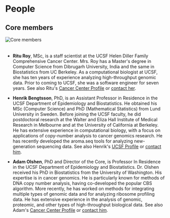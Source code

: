 # People

## Core members

<img src="<%=pathToRoot%>assets/images/combio3.gif" 
     class="img-rounded img-responsive"
     style="max-height: 200px; margin-right: 40px; margin-bottom: 20px"
     alt="Core members">

* **Ritu Roy**, MSc, is a staff scientist at the UCSF Helen Diller
  Family Comprehensive Cancer Center. Mrs. Roy has a Master's degree
  in Computer Science from Dibrugarh University, India and the same in
  Biostatistics from UC Berkeley. As a computational biologist at
  UCSF, she has ten years of experience analyzing high-throughput
  genomic data.  Prior to coming to UCSF, she was a software engineer
  for seven years.
  See also Ritu's [Cancer Center
  Profile](http://cancer.ucsf.edu/people/profiles/roy_ritu.3644) or
  [contact her](/contact/index.html).

* **Henrik Bengtsson**, PhD, is an Assistant Professor in Residence in
  the UCSF Department of Epidemiology and Biostatistics. He obtained
  his MSc (Computer Science) and PhD (Mathematical Statistics) from
  Lund University in Sweden. Before joining the UCSF faculty, he did
  postdoctoral research at the Walter and Eliza Hall Institute of
  Medical Research in Melbourne and at the University of California at
  Berkeley. He has extensive experience in computational biology, with
  a focus on applications of copy-number analysis to cancer genomics
  research.  He has recently developed the aroma.seq tools for
  analyzing new-generation sequencing data.
  See also Henrik's [UCSF
  Profile](http://profiles.ucsf.edu/henrik.bengtsson) or
  [contact him](/contact/index.html).

* **Adam Olshen**, PhD and Director of the Core, is Professor In
  Residence in the UCSF Department of Epidemiology and
  Biostatistics. Dr. Olshen received his PhD in Biostatistics from the
  University of Washington. His expertise is in cancer genomics. He is
  particularly known for methods of DNA copy number analysis, having
  co-developed the popular CBS algorithm.  More recently, he has
  worked on methods for integrating multiple types of genomic data and
  for analyzing ribosome profiling data. He has extensive experience
  in the analysis of genomic, proteomic, and other types of
  high-throughput biological data.
  See also Adam's [Cancer Center
  Profile](http://cancer.ucsf.edu/people/profiles/olshen_adam.3576) or
  [contact him](/contact/index.html).




